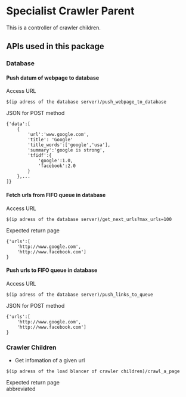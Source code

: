 # Specialist Crawler Parent
This is a controller of crawler children.
## APIs used in this package
### Database
#### Push datum of webpage to database
Access URL
```
$(ip adress of the database server)/push_webpage_to_database
```
JSON for POST method
```
{'data':[
    {
        'url':'www.google.com',
        'title': 'Google'
        'title_words':['google','usa'],
        'summary':'google is strong',
        'tfidf':{
            'google':1.0,
            'facebook':2.0
        }
    },...
]}

```

#### Fetch urls from FIFO queue in database
Access URL
```
$(ip adress of the database server)/get_next_urls?max_urls=100
```
Expected return page
```
{'urls':[
    'http://www.google.com',
    'http://www.facebook.com']
}
```
#### Push urls to FIFO queue in database
Access URL
```
$(ip adress of the database server)/push_links_to_queue
```
JSON for POST method
```
{'urls':[
    'http://www.google.com',
    'http://www.facebook.com']
}
```
### Crawler Children
- Get infomation of a given url
```
$(ip adress of the load blancer of crawler children)/crawl_a_page
```
Expected return page  
abbreviated
